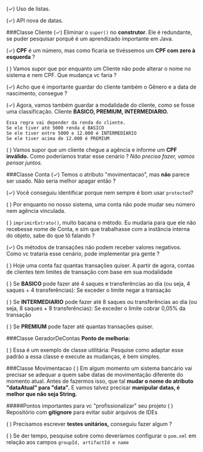 (✓) Uso de listas.

(✓) API nova de datas.

###Classe Cliente
(✓) Eliminar o ``super()`` no **construtor**. Ele é redundante, se puder pesquisar porquê é um aprendizado importante em Java.

(✓) **CPF** é um número, mas como ficaria se tivéssemos um **CPF com zero à esquerda** ?

( ) Vamos supor que por enquanto um Cliente não pode alterar o nome no sistema e nem CPF. Que mudança vc faria ?

(✓) Acho que é importante guardar do cliente também o Gênero e a data de nascimento, consegue ?

(✓) Agora, vamos também guardar a modalidade do cliente, como se fosse uma classificação. Cliente **BASICO, PREMIUM, INTERMEDIARIO.**

````
Essa regra vai depender da renda do cliente.
Se ele tiver até 5000 renda é BASICO
Se ele tiver entre 5000 e 12.000 é INTERMEDIARIO
Se ele tiver acima de 12.000 é PREMIUM
````

( ) Vamos supor que um cliente chegue a agência e informe um **CPF inválido.** Como poderíamos tratar esse cenário ? *Não precisa fazer, vamos pensar juntos.*

###Classe Conta
(✓) Temos o atributo "movimentacao", mas **não** parece ser usado. Não seria melhor apagar então ?

(✓) Você conseguiu identificar porque nem sempre é bom usar ``protected``?

( ) Por enquanto no nosso sistema, uma conta não pode mudar seu número nem agência vinculada.

( ) ``imprimirExtrato()``, muito bacana o método. Eu mudaria para que ele não recebesse nome de Conta, e sim que trabalhasse com a instância interna do objeto, sabe do que tô falando ?

(✓) Os métodos de transações não podem receber valores negativos. Como vc trataria esse cenário, pode implementar pra gente ?

( ) Hoje uma conta faz quantas transações quiser. A partir de agora, contas de clientes tem limites de transação com base em sua modalidade

( ) Se **BASICO** pode fazer até 4 saques e transferências ao dia (ou seja, 4 saques + 4 transferências): 
Se exceder o limite negar a transação

( ) Se **INTERMEDIARIO** pode fazer até 8 saques ou transferências ao dia (ou seja, 8 saques + 8 transferências): Se exceder o limite cobrar 0,05% da transação

( ) Se **PREMIUM** pode fazer até quantas transações quiser.

###Classe GeradorDeContas
**Ponto de melhoria:**

( ) Essa é um exemplo de classe utilitária: Pesquise como adaptar esse padrão a essa classe e execute as mudanças, é bem simples.

###Classe Movimentacao
( ) Em algum momento um sistema bancário vai precisar se adequar a quem sabe datas de movimentação diferente do momento atual. Antes de fazermos isso, que tal **mudar o nome do atributo "dataAtual" para "data".** E vamos talvez precisar **manipular datas, é melhor que não seja String.**

#####Pontos importantes para vc "profissionalizar" seu projeto
( ) Repositório com **gitignore** para evitar subir arquivos de IDEs

( ) Precisamos escrever **testes unitários,** conseguiu fazer algum ?

( ) Se der tempo, pesquise sobre como deveríamos configurar o ``pom.xml`` em relação aos campos ``groupId, artifactId e name``